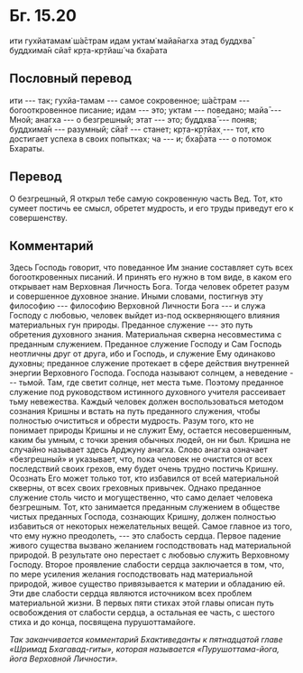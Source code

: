 # Бг. 15.20

ити гухйатамам̇ ш́а̄страм идам уктам̇ майа̄нагха этад буддхва̄ буддхима̄н сйа̄т
кр̣та-кр̣тйаш́ ча бха̄рата

## Пословный перевод

ити --- так; гухйа-тамам --- самое сокровенное; ш́а̄страм ---
богооткровенное писание; идам --- это; уктам --- поведано; майа̄ ---
Мной; анагха --- о безгрешный; этат --- это; буддхва̄ --- поняв;
буддхима̄н --- разумный; сйа̄т --- станет; кр̣та-кр̣тйах̣ --- тот, кто
достигает успеха в своих попытках; ча --- и; бха̄рата --- о потомок
Бхараты.

## Перевод

О безгрешный, Я открыл тебе самую сокровенную часть Вед. Тот, кто сумеет
постичь ее смысл, обретет мудрость, и его труды приведут его к
совершенству.

## Комментарий

Здесь Господь говорит, что поведанное Им знание составляет суть всех
богооткровенных писаний. И принять его нужно в том виде, в каком его
открывает нам Верховная Личность Бога. Тогда человек обретет разум и
совершенное духовное знание. Иными словами, постигнув эту философию ---
философию Верховной Личности Бога --- и служа Господу с любовью, человек
выйдет из-под оскверняющего влияния материальных гун природы. Преданное
служение --- это путь обретения духовного знания. Материальная скверна
несовместима с преданным служением. Преданное служение Господу и Сам
Господь неотличны друг от друга, ибо и Господь, и служение Ему одинаково
духовны; преданное служение протекает в сфере действия внутренней
энергии Верховного Господа. Господа называют солнцем, а неведение ---
тьмой. Там, где светит солнце, нет места тьме. Поэтому преданное
служение под руководством истинного духовного учителя рассеивает тьму
невежества. Каждый человек должен воспользоваться методом сознания
Кришны и встать на путь преданного служения, чтобы полностью очиститься
и обрести мудрость. Разум того, кто не понимает природы Кришны и не
служит Ему, остается несовершенным, каким бы умным, с точки зрения
обычных людей, он ни был. Кришна не случайно называет здесь Арджуну
анагха. Слово анагха означает «безгрешный» и указывает, что, пока
человек не очистится от всех последствий своих грехов, ему будет очень
трудно постичь Кришну. Осознать Его может только тот, кто избавился от
всей материальной скверны, от всех своих греховных привычек. Однако
преданное служение столь чисто и могущественно, что само делает человека
безгрешным. Тот, кто занимается преданным служением в обществе чистых
преданных Господа, сознающих Кришну, должен полностью избавиться от
некоторых нежелательных вещей. Самое главное из того, что ему нужно
преодолеть, --- это слабость сердца. Первое падение живого существа
вызвано желанием господствовать над материальной природой. В результате
оно перестает с любовью служить Верховному Господу. Второе проявление
слабости сердца заключается в том, что, по мере усиления желания
господствовать над материальной природой, живое существо привязывается к
материи и обладанию ей. Эти две слабости сердца являются источником всех
проблем материальной жизни. В первых пяти стихах этой главы описан путь
освобождения от слабости сердца, а остальная ее часть, с шестого стиха и
до конца, посвящена пурушоттамайоге.

*Так заканчивается комментарий Бхактиведанты к пятнадцатой главе «Шримад
Бхагавад-гиты», которая называется «Пурушоттама-йога, йога Верховной
Личности».*
